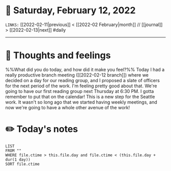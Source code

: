 # 📅 Saturday, February 12, 2022
`LINKS:` [[2022-02-11|previous]] < [[2022-02 February|month]] // [[journal]] > [[2022-02-13|next]] 
#daily

---
# 💭 Thoughts and feelings
%%What did you do today, and how did it make you feel?%%
Today I had a really productive branch meeting ([[2022-02-12 branch]]) where we decided on a day for our reading group, and I proposed a slate of officers for the next period of the work. I'm feeling pretty good about that. We're going to have our first reading group next Thursday at 6:30 PM. I gotta remember to put that on the calendar! This is a new step for the Seattle work. It wasn't so long ago that we started having weekly meetings, and now we're going to have a whole other avenue of the work!

# ✏️ Today's notes
```dataview
LIST 
FROM ""
WHERE file.ctime > this.file.day and file.ctime < (this.file.day + dur(1 day))
SORT file.ctime
```
